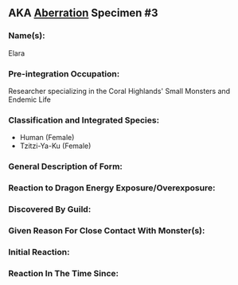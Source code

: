---
---
## AKA [Aberration](Concepts/Aberration) Specimen #3
### Name(s):
Elara
### Pre-integration Occupation:
Researcher specializing in the Coral Highlands' Small Monsters and Endemic Life
### Classification and Integrated Species:
- Human (Female)
- Tzitzi-Ya-Ku (Female)

### General Description of Form:

### Reaction to Dragon Energy Exposure/Overexposure:

### Discovered By Guild:

### Given Reason For Close Contact With Monster(s):

### Initial Reaction:

### Reaction In The Time Since:

